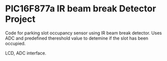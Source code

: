 # PIC16F877a IR beam break Detector Project

Code for parking slot occupancy sensor using IR beam break detector.
Uses ADC and predefined thereshold value to detemine if the slot has been occupied. 

LCD, ADC interface.
